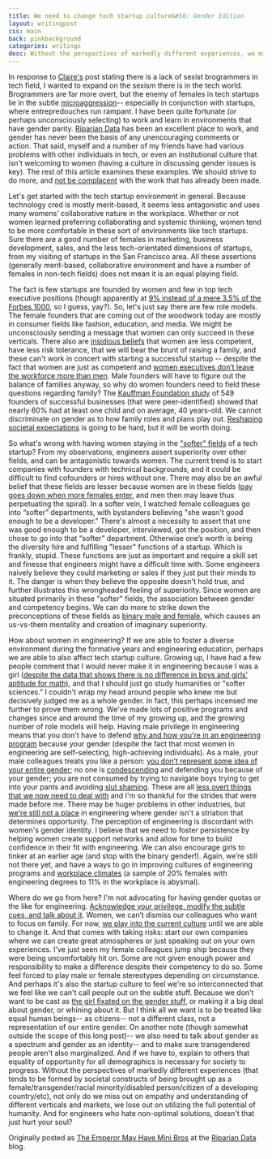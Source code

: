 ```yaml
---
title: We need to change tech startup culture&#58; Gender Edition
layout: writingpost
css: main
back: pinkbackground
categories: writings
desc: Without the perspectives of markedly different experiences, we miss out on empathy and understanding of different verticals and markets, as well as utilizing the full potential of humanity.
---
```


In response to [Claire's][1] post stating there is a lack of sexist brogrammers in tech field, I wanted to expand on the sexism there is in the tech world. Brogrammers are far more overt, but the enemy of females in tech startups lie in the subtle [microaggression][2]-- especially in conjunction with startups, where entrepredouches run rampant. I have been quite fortunate (or perhaps unconsciously selecting) to work and learn in environments that have gender parity. [Riparian Data][3] has been an excellent place to work, and gender has never been the basis of any unencouraging comments or action. That said, myself and a number of my friends have had various problems with other individuals in tech, or even an institutional culture that isn't welcoming to women (having a culture in discussing gender issues is key). The rest of this article examines these examples. We should strive to do more, and [not be complacent][4] with the work that has already been made.

Let's get started with the tech startup environment in general. Because technology cred is mostly merit-based, it seems less antagonistic and uses many womens’ collaborative nature in the workplace. Whether or not women learned preferring collaborating and systemic thinking, women tend to be more comfortable in these sort of environments like tech startups. Sure there are a good number of females in marketing, business development, sales, and the less tech-orientated dimensions of startups, from my visiting of startups in the San Francisco area. All these assertions (generally merit-based, collaborative environment and have a number of females in non-tech fields) does not mean it is an equal playing field.

The fact is few startups are founded by women and few in top tech executive positions (though apparently at [9% instead of a mere 3.5% of the Forbes 1000][5], so I guess, yay?). So, let's just say there are few role models. The female founders that are coming out of the woodwork today are mostly in consumer fields like fashion, education, and media. We might be unconsciously sending a message that women can only succeed in these verticals. There also are [insidious beliefs][6] that women are less competent, have less risk tolerance, that we will bear the brunt of raising a family, and these can't work in concert with starting a successful startup -- despite the fact that women are just as competent and [women executives don’t leave the workforce more than men][7]. Male founders will have to figure out the balance of families anyway, so why do women founders need to field these questions regarding family? The [Kauffman Foundation study][8] of 549 founders of successful businesses (that were peer-identified) showed that nearly 60% had at least one child and on average, 40 years-old. We cannot discriminate on gender as to how family roles and plans play out. [Reshaping societal expectations][9] is going to be hard, but it will be worth doing.

So what's wrong with having women staying in the ["softer" fields][10] of a tech startup? From my observations, engineers assert superiority over other fields, and can be antagonistic towards women. The current trend is to start companies with founders with technical backgrounds, and it could be difficult to find cofounders or hires without one. There may also be an awful belief that these fields are lesser because women are in these fields ([pay goes down when more females enter][4], and men then may leave thus perpetuating the spiral). In a softer vein, I watched female colleagues go into “softer” departments, with bystanders believing "she wasn't good enough to be a developer." There's almost a necessity to assert that one was good enough to be a developer, interviewed, got the position, and then chose to go into that “softer” department. Otherwise one’s worth is being the diversity hire and fulfilling "lesser" functions of a startup. Which is frankly, stupid. These functions are just as important and require a skill set and finesse that engineers might have a difficult time with. Some engineers naively believe they could marketing or sales if they just put their minds to it. The danger is when they believe the opposite doesn't hold true, and further illustrates this wrongheaded feeling of superiority. Since women are situated primarily in these "softer" fields, the association between gender and competency begins. We can do more to strike down the preconceptions of these fields as [binary male and female][11], which causes an us-vs-them mentality and creation of imaginary superiority.

How about women in engineering? If we are able to foster a diverse environment during the formative years and engineering education, perhaps we are able to also affect tech startup culture. Growing up, I have had a few people comment that I would never make it in engineering because I was a girl ([despite the data that shows there is no difference in boys and girls’ aptitude for math)][13], and that I should just go study humanities or "softer sciences." I couldn't wrap my head around people who knew me but decisively judged me as a whole gender. In fact, this perhaps incensed me further to prove them wrong. We've made lots of positive programs and changes since and around the time of my growing up, and the growing number of role models will help. Having male privilege in engineering means that you don't have to defend [why and how you're in an engineering program][14] because your gender (despite the fact that most women in engineering are self-selecting, high-achieving individuals). As a male, your male colleagues treats you like a person: [you don’t represent some idea of your entire gender][15]; no one is [condescending][16] and defending you because of your gender; you are not consumed by trying to navigate boys trying to get into your pants and avoiding [slut shaming][17]. These are all [less overt things that we now need to deal with][18] and I'm so thankful for the strides that were made before me. There may be huger problems in other industries, but [we're still not a place][19] in engineering where gender isn't a striation that determines opportunity. The perception of engineering is discordant with women's gender identity. I believe that we need to foster persistence by helping women create support networks and allow for time to build confidence in their fit with engineering. We can also encourage girls to tinker at an earlier age (and stop with the binary gender!). Again, we’re still not there yet, and have a ways to go in improving cultures of engineering programs and [workplace climates][20] (a sample of 20% females with engineering degrees to 11% in the workplace is abysmal).

Where do we go from here? I'm not advocating for having gender quotas or the like for engineering.  [Acknowledge your privilege, modify the subtle cues, and talk about it][21]. Women, we can’t dismiss our colleagues who want to focus on family. For now, [we play into the current culture][22] until we are able to change it. And that comes with taking risks: start our own companies where we can create great atmospheres or just speaking out on your own experiences. I've just seen my female colleagues jump ship because they were being uncomfortably hit on. Some are not given enough power and responsibility to make a difference despite their competency to do so. Some feel forced to play male or female stereotypes depending on circumstance. And perhaps it's also the startup culture to feel we're so interconnected that we feel like we can't call people out on the subtle stuff. Because we don’t want to be cast as [the girl fixated on the gender stuff][23], or making it a big deal about gender, or whining about it. But I think all we want is to be treated like equal human beings-- as citizens-- not a different class, not a representation of our entire gender. On another note (though somewhat outside the scope of this long post)-- we also need to talk about gender as a spectrum and gender as an identity-- and to make sure transgendered people aren't also marginalized. And if we have to, explain to others that equality of opportunity for all demographics is necessary for society to progress. Without the perspectives of markedly different experiences (that tends to be formed by societal constructs of being brought up as a female/transgender/racial minority/disabled person/citizen of a developing country/etc), not only do we miss out on empathy and understanding of different verticals and markets, we lose out on utilizing the full potential of humanity. And for engineers who hate non-optimal solutions, doesn't that just hurt your soul?

Originally posted as [The Emperor May Have Mini Bros][1] at the [Riparian Data][3] blog.


[1]: http://www.ripariandata.com/blog/brogramming/ "The Emperor Has No Bros"
[2]: http://www.psychologytoday.com/blog/microaggressions-in-everyday-life/201011/microaggressions-more-just-race
[3]: http://ripariandata.com "Riparian Data"
[4]: http://www.nytimes.com/2012/09/30/opinion/sunday/the-myth-of-male-decline.html "The Myth of the Male Decline"
[5]: http://blogs.computerworld.com/20238/9_of_top_us_tech_execs_are_women_survey_says
[6]: http://www.forbes.com/sites/jmaureenhenderson/2012/05/07/is-ipo-evaluation-a-hotbed-of-sexism/
[7]: http://feminist.org/research/business/ewb_myths.html
[8]: http://www.kauffman.org/research-and-policy/the-anatomy-of-an-entrepreneur.aspx
[9]: http://www.theatlantic.com/magazine/archive/2012/07/why-women-still-cant-have-it-all/309020/
[10]: http://thesocietypages.org/socimages/2010/01/07/the-fractal-nature-of-the-gender-binary-or-blue-vs-turquoise/
[11]: http://sss.sagepub.com/content/30/5/759.short
[13]: http://thesocietypages.org/socimages/2010/02/09/the-truth-about-gender-and-math/
[14]: http://undecidedthebook.files.wordpress.com/2011/10/641-full.pdf
[15]: http://xkcd.com/385/
[16]: http://geekfeminism.wikia.com/wiki/Condescension
[17]: http://geekfeminism.wikia.com/wiki/Slut_shaming
[18]: http://radengineer.wordpress.com/2011/06/21/microaggressions/
[19]: http://en.wikipedia.org/wiki/Male%E2%80%93female_income_disparity_in_the_United_States
[20]: http://studyofwork.com/2012/09/women-engineers-a-national-study-of-attrition-and-persistence/
[21]: http://gender.olin.edu/papers/Unpacking%20Gender%20-%20FINAL-SUBMITTED-Copyrighted.pdf
[22]: http://radengineer.wordpress.com/2009/10/06/female-engineering-student-stereotypes/
[23]: http://radengineer.wordpress.com/2010/03/06/interviewing-as-a-female-engineer/
